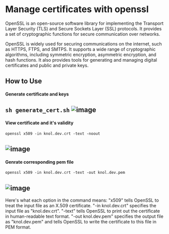 # Manage certificates with openssl
OpenSSL is an open-source software library for implementing the Transport Layer Security (TLS) and Secure Sockets Layer (SSL) protocols. It provides a set of cryptographic functions for secure communication over networks.

OpenSSL is widely used for securing communications on the internet, such as HTTPS, FTPS, and SMTPS. It supports a wide range of cryptographic algorithms, including symmetric encryption, asymmetric encryption, and hash functions. It also provides tools for generating and managing digital certificates and public and private keys.


## How to Use
#### Generate certificate and keys
```sh generate_cert.sh```
![image](https://user-images.githubusercontent.com/76727343/230678071-6713a52b-dd33-4fd7-a455-73441100908d.png)
----
#### View certificate and it's validity
```
openssl x509 -in knol.dev.crt -text -noout
```
![image](https://user-images.githubusercontent.com/76727343/230678116-89a21d85-d464-4812-b4dd-d8439c7ef047.png)
----
#### Genrate corresponding pem file
```
openssl x509 -in knol.dev.crt -text -out knol.dev.pem
```
![image](https://user-images.githubusercontent.com/76727343/230678189-2bb1ffc3-8ff8-4cf0-b5c8-7c4a7dc8e375.png)
----
Here's what each option in the command means:
"x509" tells OpenSSL to treat the input file as an X.509 certificate.
"-in knol.dev.crt" specifies the input file as "knol.dev.crt".
"-text" tells OpenSSL to print out the certificate in human-readable text format.
"-out knol.dev.pem" specifies the output file as "knol.dev.pem" and tells OpenSSL to write the certificate to this file in PEM format.
